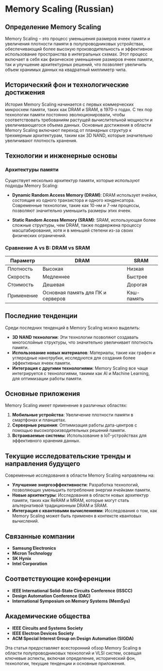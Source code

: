 # Memory Scaling (Russian)

## Определение Memory Scaling

Memory Scaling – это процесс уменьшения размеров ячеек памяти и увеличения плотности памяти в полупроводниковых устройствах, обеспечивающий более высокую производительность и эффективное использование пространства в интегральных схемах. Этот процесс включает в себя как физическое уменьшение размеров ячеек памяти, так и улучшение архитектурных решений, что позволяет увеличить объем хранимых данных на квадратный миллиметр чипа.

## Исторический фон и технологические достижения

История Memory Scaling начинается с первых коммерческих микросхем памяти, таких как DRAM и SRAM, в 1970-х годах. С тех пор технологии памяти постоянно эволюционировали, чтобы соответствовать требованиям растущей вычислительной мощности и увеличивающегося объема данных. Основные достижения в области Memory Scaling включают переход от планарных структур к трехмерным архитектурам, таким как 3D NAND, которые значительно увеличивают плотность хранения.

## Технологии и инженерные основы

### Архитектуры памяти

Существует несколько архитектур памяти, которые используют подходы Memory Scaling:

- **Dynamic Random Access Memory (DRAM)**: DRAM использует ячейки, состоящие из одного транзистора и одного конденсатора. Современные технологии, такие как 10-нм и 7-нм процессы, позволяют значительно уменьшить размеры этих ячеек.
  
- **Static Random Access Memory (SRAM)**: SRAM, использующая более сложные структуры, чем DRAM, также подвержена процессу масштабирования, хотя и в меньшей степени из-за своих физических ограничений.

### Сравнение A vs B: DRAM vs SRAM

| Параметр         | DRAM                           | SRAM                          |
|------------------|--------------------------------|-------------------------------|
| Плотность        | Высокая                        | Низкая                       |
| Скорость         | Медленнее                      | Быстрее                      |
| Стоимость        | Дешевая                       | Дорогая                      |
| Применение       | Основная память для ПК и серверов | Кэш-память                   |

## Последние тенденции

Среди последних тенденций в Memory Scaling можно выделить:

- **3D NAND технологии**: Эти технологии позволяют создавать многослойные структуры, что значительно увеличивает плотность памяти.
- **Использование новых материалов**: Материалы, такие как графен и углеродные нанотрубки, исследуются для создания более эффективных ячеек памяти.
- **Интеграция с другими технологиями**: Memory Scaling все чаще интегрируется с технологиями, такими как AI и Machine Learning, для оптимизации работы памяти.

## Основные приложения

Memory Scaling имеет применение в различных областях:

1. **Мобильные устройства**: Увеличение плотности памяти в смартфонах и планшетах.
2. **Серверные решения**: Оптимизация работы дата-центров с помощью высокопроизводительных решений памяти.
3. **Встраиваемые системы**: Использование в IoT-устройствах для эффективного хранения данных.

## Текущие исследовательские тренды и направления будущего

Современные исследования в области Memory Scaling направлены на:

- **Улучшение энергоэффективности**: Разработка технологий, позволяющих уменьшить потребление энергии ячейками памяти.
- **Новые архитектуры**: Исследования в области новых архитектур памяти, таких как ReRAM и MRAM, которые могут стать альтернативой традиционным DRAM и SRAM.
- **Интеграция с квантовыми вычислениями**: Исследования о том, как Memory Scaling может быть применен в контексте квантовых вычислений.

## Связанные компании

- **Samsung Electronics**
- **Micron Technology**
- **SK Hynix**
- **Intel Corporation**

## Соответствующие конференции

- **IEEE International Solid-State Circuits Conference (ISSCC)**
- **Design Automation Conference (DAC)**
- **International Symposium on Memory Systems (MemSys)**

## Академические общества

- **IEEE Circuits and Systems Society**
- **IEEE Electron Devices Society**
- **ACM Special Interest Group on Design Automation (SIGDA)**

Эта статья предоставляет всесторонний обзор Memory Scaling в области полупроводниковых технологий и VLSI систем, освещая ключевые аспекты, включая определение, исторический фон, технологии, текущие тенденции и основные приложения.